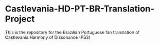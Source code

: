 # Castlevania-HD-PT-BR-Translation-Project
This is the repository for the Brazilian Portuguese fan translation of Castlevania Harmony of Dissonance (PS3)
